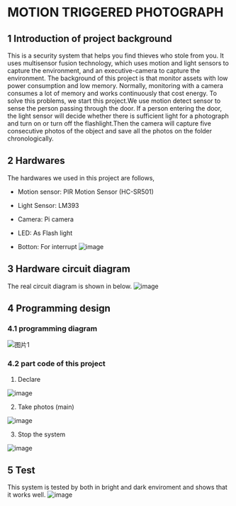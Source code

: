 # MOTION TRIGGERED PHOTOGRAPH
## 1 Introduction of project background
This is a security system that helps you find thieves who stole from you. It uses multisensor fusion technology, which uses motion and light sensors to capture the environment, and an executive-camera to capture the environment. The background of this project is that monitor assets with low power consumption and low memory. Normally, monitoring with a camera consumes a lot of memory and works continuously that cost energy.
To solve this problems, we start this project.We use motion detect sensor to sense the person passing through the door. If a person entering the door, the light sensor will decide whether there is sufficient light for a photograph and turn on or turn off the flashlight.Then the camera will capture five consecutive photos of the object and save all the photos on the folder chronologically. 
## 2 Hardwares
The hardwares we used in this project are follows,

- Motion sensor: PIR Motion Sensor (HC-SR501)

- Light Sensor: LM393

- Camera: Pi camera

- LED: As Flash light

- Botton: For interrupt
![image](https://user-images.githubusercontent.com/54963953/81525939-d6fd9600-9388-11ea-89d8-dd3ec6e05fa4.png)
## 3 Hardware circuit diagram
The real circuit diagram is shown in below.
![image](https://user-images.githubusercontent.com/54963953/81525985-f72d5500-9388-11ea-947b-2e9c5267a646.png)
## 4 Programming design
### 4.1 programming diagram
![图片1](https://user-images.githubusercontent.com/54963953/81526228-a1a57800-9389-11ea-9730-2cb75a1e5651.png)
### 4.2 part code of this project

1. Declare

![image](https://user-images.githubusercontent.com/54963953/81528078-740efd80-938e-11ea-9aec-6675542ad928.png)


2. Take photos (main)

![image](https://user-images.githubusercontent.com/54963953/81526317-da455180-9389-11ea-8f41-7d44a5e8eb09.png)

3. Stop the system

![image](https://user-images.githubusercontent.com/54963953/81526259-b8e46580-9389-11ea-907c-bedb6997177f.png)

## 5 Test

This system is tested by both in bright and dark enviroment and shows that it works well.
![image](https://user-images.githubusercontent.com/54963953/81526422-21334700-938a-11ea-8afb-ac0c942ce7de.png)





